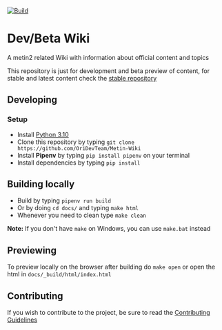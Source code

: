 <!-- REPOSITORY -->
[repository:build]: https://github.com/Metin2-Dev/Metin2-Wiki-betadev/actions/workflows/build.yml/badge.svg
[repository:build-badge]: https://github.com/Metin2-Dev/Metin2-Wiki-betadev/actions/workflows/build.yml
[repository:contributing]: https://metin2-dev.github.io/wiki/pages/about/contributing

[stable-repository]: https://github.com/Metin2-Dev/Wiki


<!-- LINKS -->
[metin2dev:forum]: https://metin2.dev/



[![Build][repository:build]][repository:build-badge]

# Dev/Beta Wiki
A metin2 related Wiki with information about official content
and topics

This repository is just for development and beta preview
of content, for stable and latest content check the 
[stable repository][stable-repository]


## Developing

### Setup
 - Install [Python 3.10](https://www.python.org/downloads/release/python-3104/)
 - Clone this repository by typing `git clone https://github.com/OriDevTeam/Metin-Wiki`
 - Install **Pipenv** by typing `pip install pipenv` on your terminal
 - Install dependencies by typing `pip install`


## Building locally
 - Build by typing `pipenv run build`
 - Or by doing `cd docs/` and typing `make html`
 - Whenever you need to clean type `make clean`

**Note:** If you don't have `make` on Windows, you can use 
`make.bat` instead


## Previewing
To preview locally on the browser after building do
`make open` or open the html in `docs/_build/html/index.html`


## Contributing
If you wish to contribute to the project, be sure to read the 
[Contributing Guidelines][repository:contributing]



